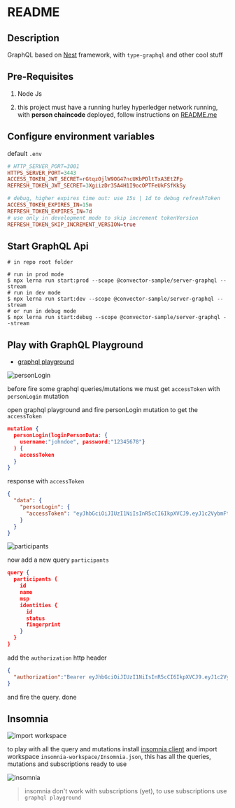 # README

## Description

GraphQL based on [Nest](https://github.com/nestjs/nest) framework, with `type-graphql` and other cool stuff

## Pre-Requisites

1. Node Js

2. this project must have a running hurley hyperledger network running, with **person chaincode** deployed, follow instructions on [README.me](../../README.md)

## Configure environment variables

default `.env`

```conf
# HTTP_SERVER_PORT=3001
HTTPS_SERVER_PORT=3443
ACCESS_TOKEN_JWT_SECRET=rGtqzOjlW9OG47ncUKbPDltTxA3EtZFp
REFRESH_TOKEN_JWT_SECRET=3XgiizDr35A4H1I9ocOPTFeUkFSfKkSy

# debug, higher expires time out: use 15s | 1d to debug refreshToken
ACCESS_TOKEN_EXPIRES_IN=15m
REFRESH_TOKEN_EXPIRES_IN=7d
# use only in development mode to skip increment tokenVersion
REFRESH_TOKEN_SKIP_INCREMENT_VERSION=true
```

## Start GraphQL Api

```shell
# in repo root folder

# run in prod mode
$ npx lerna run start:prod --scope @convector-sample/server-graphql --stream
# run in dev mode
$ npx lerna run start:dev --scope @convector-sample/server-graphql --stream
# or run in debug mode
$ npx lerna run start:debug --scope @convector-sample/server-graphql --stream
```

## Play with GraphQL Playground

- [graphql playground](https://192.168.1.133:3443/graphql)

![personLogin](./assets/images/010.png)

before fire some graphql queries/mutations we must get `accessToken` with `personLogin` mutation

open graphql playground and fire personLogin mutation to get the `accessToken`

```json
mutation {
  personLogin(loginPersonData: {
    username:"johndoe", password:"12345678"}
  ) {
    accessToken
  }
}
```

response with `accessToken`

```json
{
  "data": {
    "personLogin": {
      "accessToken": "eyJhbGciOiJIUzI1NiIsInR5cCI6IkpXVCJ9.eyJ1c2VybmFtZSI6ImpvaG5kb2UiLCJpYXQiOjE1Nzc0MDgxMjQsImV4cCI6MTU3NzQwOTAyNH0.u5PqPpgiKkq3Z5Dqsvg798whRromExhLTUOQ8QkYN_o"
    }
  }
}
```

![participants](./assets/images/020.png)

now add a new query `participants`

```json
query {
  participants {
    id
    name
    msp
    identities {
      id
      status
      fingerprint
    }
  }
}
```

add the `authorization` http header

```json
{
  "authorization":"Bearer eyJhbGciOiJIUzI1NiIsInR5cCI6IkpXVCJ9.eyJ1c2VybmFtZSI6ImpvaG5kb2UiLCJpYXQiOjE1Nzc0MDgxMjQsImV4cCI6MTU3NzQwOTAyNH0.u5PqPpgiKkq3Z5Dqsvg798whRromExhLTUOQ8QkYN_o"
}
```

and fire the query. done

## Insomnia

![import workspace](assets/images/100.png)

to play with all the query and mutations install [insomnia client](https://insomnia.rest/) and import workspace `insomnia-workspace/Insomnia.json`, this has all the queries, mutations and subscriptions ready to use


![insomnia](assets/images/110.png)

> insomnia don't work with subscriptions (yet), to use subscriptions use `graphql playground`
